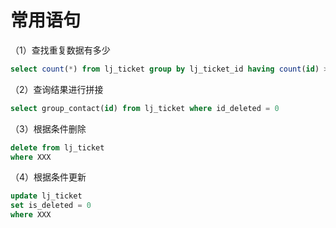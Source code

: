 # 常用语句

（1）查找重复数据有多少

```sql
select count(*) from lj_ticket group by lj_ticket_id having count(id) > 1
```

（2）查询结果进行拼接

```sql
select group_contact(id) from lj_ticket where id_deleted = 0
```



（3）根据条件删除

```sql
delete from lj_ticket 
where XXX
```

（4）根据条件更新

```sql
update lj_ticket
set is_deleted = 0
where XXX
```






